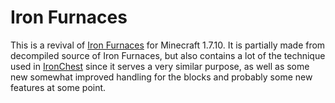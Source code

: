 # Iron Furnaces

This is a revival of [Iron Furnaces](https://www.curseforge.com/minecraft/mc-mods/iron-furnaces) for Minecraft 1.7.10. It is partially made from decompiled source of Iron Furnaces, but also contains a lot of the technique used in [IronChest](https://github.com/GTNewHorizons/IronChest) since it serves a very similar purpose, as well as some new somewhat improved handling for the blocks and probably some new features at some point.